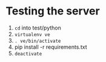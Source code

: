 # Testing the server

1. `cd` into test/python
2. `virtualenv ve`
3. `. ve/bin/activate`
4. pip install -r requirements.txt
5. `deactivate`